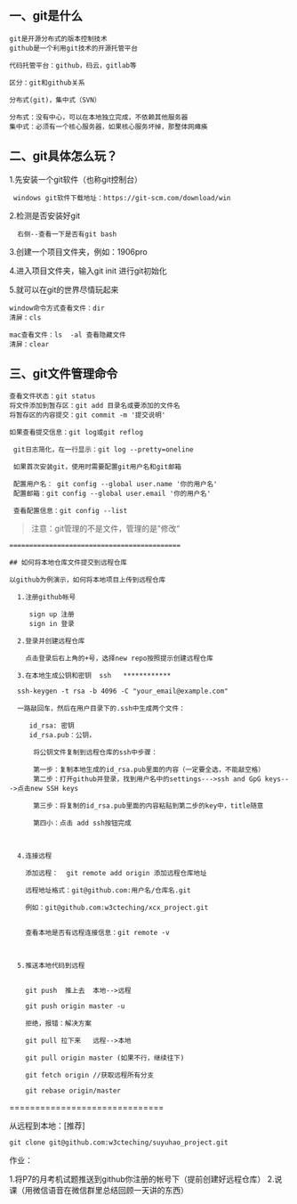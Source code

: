 ## 一、git是什么

    git是开源分布式的版本控制技术
    github是一个利用git技术的开源托管平台

    代码托管平台：github，码云，gitlab等

    区分：git和github关系

    分布式(git)，集中式（SVN）

    分布式：没有中心，可以在本地独立完成，不依赖其他服务器
    集中式：必须有一个核心服务器，如果核心服务坏掉，那整体网瘫痪

## 二、git具体怎么玩？

   1.先安装一个git软件（也称git控制台）

     windows git软件下载地址：https://git-scm.com/download/win

   2.检测是否安装好git

      右侧--查看一下是否有git bash

   3.创建一个项目文件夹，例如：1906pro

   4.进入项目文件夹，输入git init 进行git初始化

   5.就可以在git的世界尽情玩起来

    window命令方式查看文件：dir
    清屏：cls

    mac查看文件：ls  -al 查看隐藏文件
    清屏：clear
## 三、git文件管理命令

    查看文件状态：git status
    将文件添加到暂存区：git add 目录名或要添加的文件名
    将暂存区的内容提交：git commit -m '提交说明'

    如果查看提交信息：git log或git reflog

     git日志简化，在一行显示：git log --pretty=oneline

     如果首次安装git，使用时需要配置git用户名和git邮箱

     配置用户名： git config --global user.name '你的用户名'
     配置邮箱：git config --global user.email '你的用户名'

     查看配置信息：git config --list


   > 注意：git管理的不是文件，管理的是”修改“


    ===========================================

    ## 如何将本地仓库文件提交到远程仓库

    以github为例演示，如何将本地项目上传到远程仓库

      1.注册github帐号

         sign up 注册
         sign in 登录

      2.登录并创建远程仓库
        
        点击登录后右上角的+号，选择new repo按照提示创建远程仓库
   
      3.在本地生成公钥和密钥  ssh   ************

      ssh-keygen -t rsa -b 4096 -C "your_email@example.com"

      一路敲回车，然后在用户目录下的.ssh中生成两个文件：
        
         id_rsa: 密钥
         id_rsa.pub：公钥，

          将公钥文件复制到远程仓库的ssh中步骤：

          第一步：复制本地生成的id_rsa.pub里面的内容（一定要全选，不能敲空格）
          第二步：打开github并登录，找到用户名中的settings--->ssh and GpG keys--->点击new SSH keys

          第三步：将复制的id_rsa.pub里面的内容粘贴到第二步的key中，title随意

          第四小：点击 add ssh按钮完成



      4.连接远程

        添加远程：  git remote add origin 添加远程仓库地址

        远程地址格式：git@github.com:用户名/仓库名.git

        例如：git@github.com:w3cteching/xcx_project.git


        查看本地是否有远程连接信息：git remote -v



      5.推送本地代码到远程


        git push  推上去  本地-->远程

        git push origin master -u

        拒绝，报错：解决方案

        git pull 拉下来   远程-->本地

        git pull origin master (如果不行，继续往下)

        git fetch origin //获取远程所有分支

        git rebase origin/master



==============================

  从远程到本地：[推荐]

    git clone git@github.com:w3cteching/suyuhao_project.git

作业：

  1.将P7的月考机试题推送到github你注册的帐号下（提前创建好远程仓库）
  2.说课（用微信语音在微信群里总结回顾一天讲的东西）


        



      



